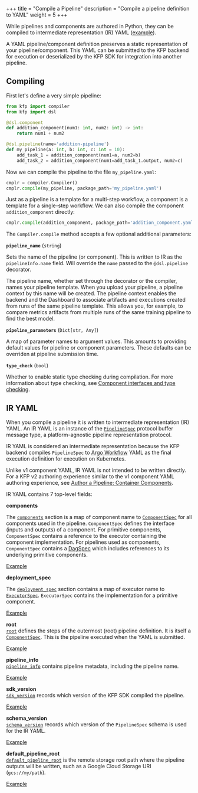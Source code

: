+++
title = "Compile a Pipeline"
description = "Compile a pipeline definition to YAML"
weight = 5
+++

While pipelines and components are authored in Python, they can be compiled to intermediate representation (IR) YAML ([example][compiled-output-example]).

A YAML pipeline/component definition preserves a static representation of your pipeline/component. This YAML can be submitted to the KFP backend for execution or deserialized by the KFP SDK for integration into another pipeline.

## Compiling
First let's define a very simple pipeline:

```python
from kfp import compiler
from kfp import dsl

@dsl.component
def addition_component(num1: int, num2: int) -> int:
    return num1 + num2

@dsl.pipeline(name='addition-pipeline')
def my_pipeline(a: int, b: int, c: int = 10):
    add_task_1 = addition_component(num1=a, num2=b)
    add_task_2 = addition_component(num1=add_task_1.output, num2=c)
```

Now we can compile the pipeline to the file `my_pipeline.yaml`:

```python
cmplr = compiler.Compiler()
cmplr.compile(my_pipeline, package_path='my_pipeline.yaml')
```

Just as a pipeline is a template for a multi-step workflow, a component is a template for a single-step workflow. We can also compile the component `addition_component` directly:

```python
cmplr.compile(addition_component, package_path='addition_component.yaml')
```

The `Compiler.compile` method accepts a few optional additional parameters:

**`pipeline_name`** (`string`)

Sets the name of the pipeline (or component). This is written to IR as the  `pipelineInfo.name` field. Will override the `name` passed to the `@dsl.pipeline` decorator.

The pipeline name, whether set through the decorator or the compiler, names your pipeline template. When you upload your pipeline, a pipeline context by this name will be created. The pipeline context enables the backend and the Dashboard to associate artifacts and executions created from runs of the same pipeline template. This allows you, for example, to compare metrics artifacts from multiple runs of the same training pipeline to find the best model.

**`pipeline_parameters`** (`Dict[str, Any]`)

A map of parameter names to argument values. This amounts to providing default values for pipeline or component parameters. These defaults can be overriden at pipeline submission time.

**`type_check`** (`bool`)

Whether to enable static type checking during compilation. For more information about type checking, see [Component interfaces and type checking][type-checking].

## IR YAML
When you compile a pipeline it is written to intermediate representation (IR) YAML. An IR YAML is an instance of the [`PipelineSpec`][pipeline-spec] protocol buffer message type, a platform-agnostic pipeline representation protocol.

IR YAML is considered an intermediate representation because the KFP backend compiles `PipelineSpec` to [Argo Workflow][argo-workflow] YAML as the final execution definition for execution on Kubernetes.

Unlike v1 component YAML, IR YAML is not intended to be written directly. For a KFP v2 authoring experience similar to the v1 component YAML authoring experience, see [Author a Pipeline: Container Components][container-component-authoring].

IR YAML contains 7 top-level fields:

**components**

The [`components`][components-schema] section is a map of component name to [`ComponentSpec`][component-spec] for all components used in the pipeline. `ComponentSpec` defines the interface (inputs and outputs) of a component. For primitive components, `ComponentSpec` contains a reference to the executor containing the component implementation. For pipelines used as components, `ComponentSpec` contains a [DagSpec][dag-spec] which includes references to its underlying primitive components.

[Example][components-example]

**deployment_spec**

The [`deployment_spec`][deployment-spec-schema] section contains a map of executor name to [`ExecutorSpec`][executor-spec]. `ExecutorSpec` contains the implementation for a primitive component.

[Example][deployment-spec-example]

**root**  
[`root`][root-schema] defines the steps of the outermost (root) pipeline definition. It is itself a [`ComponentSpec`][component-spec]. This is the pipeline executed when the YAML is submitted.

[Example][root-example]

**pipeline_info**  
[`pipeline_info`][pipeline-info-schema] contains pipeline metadata, including the pipeline name.

[Example][pipeline-info-example]  

**sdk_version**  
[`sdk_version`][sdk-version-schema] records which version of the KFP SDK compiled the pipeline.

[Example][sdk-version-example]  

**schema_version**  
[`schema_version`][schema-version-schema] records which version of the `PipelineSpec` schema is used for the IR YAML.

[Example][schema-version-example]

**default_pipeline_root**  
[`default_pipeline_root`][default-pipeline-root-schema] is the remote storage root path where the pipeline outputs will be written, such as a Google Cloud Storage URI (`gcs://my/path`).

[Example][default-pipeline-root-example]  


[pipeline-spec]: https://github.com/kubeflow/pipelines/blob/41b69fd90da812005965f2209b64fd1278f1cdc9/api/v2alpha1/pipeline_spec.proto#L50
[argo-workflow]: https://argoproj.github.io/argo-workflows/
[container-component-authoring]: /content/en/docs/components/pipelines/author-a-pipeline/components.md
[compiled-output-example]: https://github.com/kubeflow/pipelines/blob/41b69fd90da812005965f2209b64fd1278f1cdc9/sdk/python/kfp/compiler/test_data/pipelines/two_step_pipeline.yaml
[components-example]: https://github.com/kubeflow/pipelines/blob/41b69fd90da812005965f2209b64fd1278f1cdc9/sdk/python/kfp/compiler/test_data/pipelines/two_step_pipeline.yaml#L1-L21
[deployment-spec-example]: https://github.com/kubeflow/pipelines/blob/41b69fd90da812005965f2209b64fd1278f1cdc9/sdk/python/kfp/compiler/test_data/pipelines/two_step_pipeline.yaml#L23-L49
[root-example]: https://github.com/kubeflow/pipelines/blob/41b69fd90da812005965f2209b64fd1278f1cdc9/sdk/python/kfp/compiler/test_data/pipelines/two_step_pipeline.yaml#L52-L85
[pipeline-info-example]: https://github.com/kubeflow/pipelines/blob/41b69fd90da812005965f2209b64fd1278f1cdc9/sdk/python/kfp/compiler/test_data/pipelines/two_step_pipeline.yaml#L50-L51
[sdk-version-example]: https://github.com/kubeflow/pipelines/blob/41b69fd90da812005965f2209b64fd1278f1cdc9/sdk/python/kfp/compiler/test_data/pipelines/two_step_pipeline.yaml#L87
[schema-version-example]: https://github.com/kubeflow/pipelines/blob/41b69fd90da812005965f2209b64fd1278f1cdc9/sdk/python/kfp/compiler/test_data/pipelines/two_step_pipeline.yaml#L86
[default-pipeline-root-example]: https://github.com/kubeflow/pipelines/blob/41b69fd90da812005965f2209b64fd1278f1cdc9/sdk/python/kfp/compiler/test_data/pipelines/two_step_pipeline.yaml#L22
[components-schema]: https://github.com/kubeflow/pipelines/blob/41b69fd90da812005965f2209b64fd1278f1cdc9/api/v2alpha1/pipeline_spec.proto#L74-L75
[deployment-spec-schema]: https://github.com/kubeflow/pipelines/blob/41b69fd90da812005965f2209b64fd1278f1cdc9/api/v2alpha1/pipeline_spec.proto#L56
[root-schema]: https://github.com/kubeflow/pipelines/blob/41b69fd90da812005965f2209b64fd1278f1cdc9/api/v2alpha1/pipeline_spec.proto#L77-L79
[pipeline-info-schema]: https://github.com/kubeflow/pipelines/blob/41b69fd90da812005965f2209b64fd1278f1cdc9/api/v2alpha1/pipeline_spec.proto#L51-L52
[sdk-version-schema]: https://github.com/kubeflow/pipelines/blob/41b69fd90da812005965f2209b64fd1278f1cdc9/api/v2alpha1/pipeline_spec.proto#L58-L59
[schema-version-schema]: https://github.com/kubeflow/pipelines/blob/41b69fd90da812005965f2209b64fd1278f1cdc9/api/v2alpha1/pipeline_spec.proto#L61-L62
[default-pipeline-root-schema]: https://github.com/kubeflow/pipelines/blob/41b69fd90da812005965f2209b64fd1278f1cdc9/api/v2alpha1/pipeline_spec.proto#L81-L82
[component-spec]: https://github.com/kubeflow/pipelines/blob/41b69fd90da812005965f2209b64fd1278f1cdc9/api/v2alpha1/pipeline_spec.proto#L85-L96
[executor-spec]: https://github.com/kubeflow/pipelines/blob/41b69fd90da812005965f2209b64fd1278f1cdc9/api/v2alpha1/pipeline_spec.proto#L788-L803
[dag-spec]: https://github.com/kubeflow/pipelines/blob/41b69fd90da812005965f2209b64fd1278f1cdc9/api/v2alpha1/pipeline_spec.proto#L98-L105
[type-checking]: /docs/components/pipelines/author-a-pipeline/inputs-outputs-data-passing#component-interfaces-and-type-checking